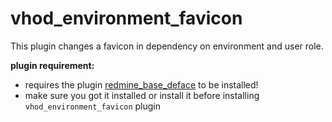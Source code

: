 vhod_environment_favicon
===================

This plugin changes a favicon in dependency on environment and user role.

**plugin requirement:**
* requires the plugin [redmine_base_deface](https://github.com/jbbarth/redmine_base_deface) to be installed!
* make sure you got it installed or install it before installing `vhod_environment_favicon` plugin
